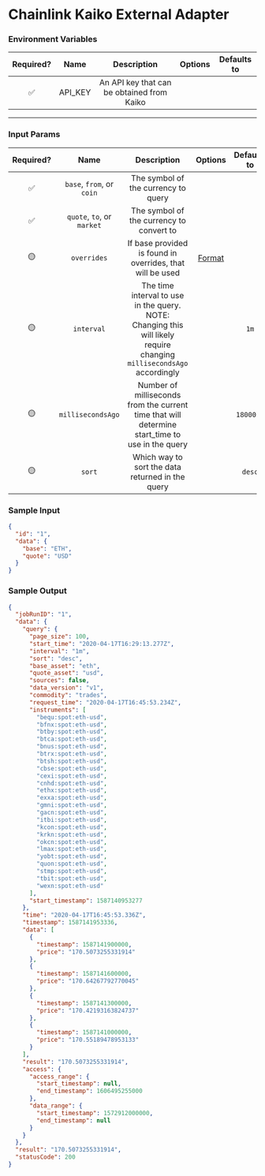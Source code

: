 # Chainlink Kaiko External Adapter

### Environment Variables

| Required? |  Name   |                Description                 | Options | Defaults to |
| :-------: | :-----: | :----------------------------------------: | :-----: | :---------: |
|    ✅     | API_KEY | An API key that can be obtained from Kaiko |         |             |

---

### Input Params

| Required? |            Name            |                                                      Description                                                      |                                       Options                                        | Defaults to |
| :-------: | :------------------------: | :-------------------------------------------------------------------------------------------------------------------: | :----------------------------------------------------------------------------------: | :---------: |
|    ✅     | `base`, `from`, or `coin`  |                                          The symbol of the currency to query                                          |                                                                                      |             |
|    ✅     | `quote`, `to`, or `market` |                                       The symbol of the currency to convert to                                        |                                                                                      |             |
|    🟡     |        `overrides`         |                               If base provided is found in overrides, that will be used                               | [Format](../../core/bootstrap/src/lib/external-adapter/overrides/presetSymbols.json) |             |
|    🟡     |         `interval`         | The time interval to use in the query. NOTE: Changing this will likely require changing `millisecondsAgo` accordingly |                                                                                      |    `1m`     |
|    🟡     |     `millisecondsAgo`      |            Number of milliseconds from the current time that will determine start_time to use in the query            |                                                                                      |  `1800000`  |
|    🟡     |           `sort`           |                                   Which way to sort the data returned in the query                                    |                                                                                      |   `desc`    |

### Sample Input

```json
{
  "id": "1",
  "data": {
    "base": "ETH",
    "quote": "USD"
  }
}
```

### Sample Output

```json
{
  "jobRunID": "1",
  "data": {
    "query": {
      "page_size": 100,
      "start_time": "2020-04-17T16:29:13.277Z",
      "interval": "1m",
      "sort": "desc",
      "base_asset": "eth",
      "quote_asset": "usd",
      "sources": false,
      "data_version": "v1",
      "commodity": "trades",
      "request_time": "2020-04-17T16:45:53.234Z",
      "instruments": [
        "bequ:spot:eth-usd",
        "bfnx:spot:eth-usd",
        "btby:spot:eth-usd",
        "btca:spot:eth-usd",
        "bnus:spot:eth-usd",
        "btrx:spot:eth-usd",
        "btsh:spot:eth-usd",
        "cbse:spot:eth-usd",
        "cexi:spot:eth-usd",
        "cnhd:spot:eth-usd",
        "ethx:spot:eth-usd",
        "exxa:spot:eth-usd",
        "gmni:spot:eth-usd",
        "gacn:spot:eth-usd",
        "itbi:spot:eth-usd",
        "kcon:spot:eth-usd",
        "krkn:spot:eth-usd",
        "okcn:spot:eth-usd",
        "lmax:spot:eth-usd",
        "yobt:spot:eth-usd",
        "quon:spot:eth-usd",
        "stmp:spot:eth-usd",
        "tbit:spot:eth-usd",
        "wexn:spot:eth-usd"
      ],
      "start_timestamp": 1587140953277
    },
    "time": "2020-04-17T16:45:53.336Z",
    "timestamp": 1587141953336,
    "data": [
      {
        "timestamp": 1587141900000,
        "price": "170.5073255331914"
      },
      {
        "timestamp": 1587141600000,
        "price": "170.64267792770045"
      },
      {
        "timestamp": 1587141300000,
        "price": "170.42193163824737"
      },
      {
        "timestamp": 1587141000000,
        "price": "170.55189478953133"
      }
    ],
    "result": "170.5073255331914",
    "access": {
      "access_range": {
        "start_timestamp": null,
        "end_timestamp": 1606495255000
      },
      "data_range": {
        "start_timestamp": 1572912000000,
        "end_timestamp": null
      }
    }
  },
  "result": "170.5073255331914",
  "statusCode": 200
}
```
